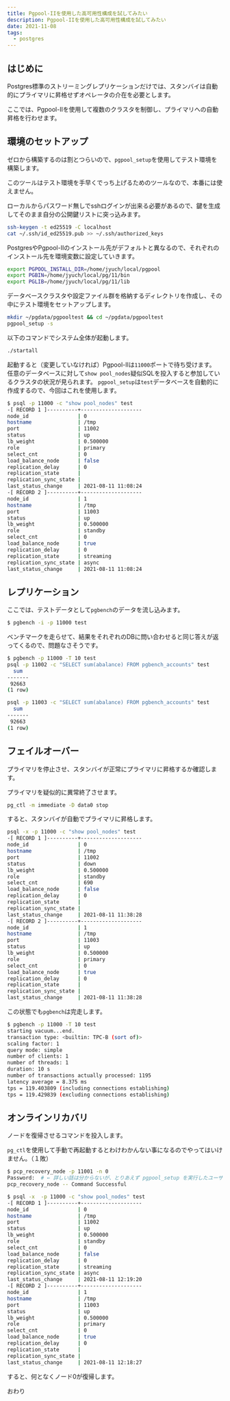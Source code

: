 ```yaml
---
title: Pgpool-IIを使用した高可用性構成を試してみたい
description: Pgpool-IIを使用した高可用性構成を試してみたい
date: 2021-11-08
tags: 
  - postgres
---
```


## はじめに

Postgres標準のストリーミングレプリケーションだけでは、スタンバイは自動的にプライマリに昇格せずオペレータの介在を必要とします。

ここでは、Pgpool-IIを使用して複数のクラスタを制御し、プライマリへの自動昇格を行わせます。

## 環境のセットアップ

ゼロから構築するのは割とつらいので、`pgpool_setup`を使用してテスト環境を構築します。

このツールはテスト環境を手早くでっち上げるためのツールなので、本番には使えません。

ローカルからパスワード無しでsshログインが出来る必要があるので、鍵を生成してそのまま自分の公開鍵リストに突っ込みます。

```sh
ssh-keygen -t ed25519 -C localhost
cat ~/.ssh/id_ed25519.pub >> ~/.ssh/authorized_keys
```

PostgresやPgpool-IIのインストール先がデフォルトと異なるので、それぞれのインストール先を環境変数に設定していきます。

```sh
export PGPOOL_INSTALL_DIR=/home/jyuch/local/pgpool
export PGBIN=/home/jyuch/local/pg/11/bin 
export PGLIB=/home/jyuch/local/pg/11/lib
```

データベースクラスタや設定ファイル群を格納するディレクトリを作成し、その中にテスト環境をセットアップします。

```sh
mkdir ~/pgdata/pgpooltest && cd ~/pgdata/pgpooltest
pgpool_setup -s
```

以下のコマンドでシステム全体が起動します。

```sh
./startall 
```

起動すると（変更していなければ）Pgpool-IIは`11000`ポートで待ち受けます。
任意のデータベースに対して`show pool_nodes`疑似SQLを投入すると参加しているクラスタの状況が見られます。
`pgpool_setup`は`test`データベースを自動的に作成するので、今回はこれを使用します。

```sh
$ psql -p 11000 -c "show pool_nodes" test
-[ RECORD 1 ]----------+--------------------
node_id                | 0
hostname               | /tmp
port                   | 11002
status                 | up
lb_weight              | 0.500000
role                   | primary
select_cnt             | 0
load_balance_node      | false
replication_delay      | 0
replication_state      |  
replication_sync_state |  
last_status_change     | 2021-08-11 11:08:24
-[ RECORD 2 ]----------+--------------------
node_id                | 1
hostname               | /tmp
port                   | 11003
status                 | up
lb_weight              | 0.500000
role                   | standby
select_cnt             | 0
load_balance_node      | true
replication_delay      | 0
replication_state      | streaming
replication_sync_state | async
last_status_change     | 2021-08-11 11:08:24
```

## レプリケーション

ここでは、テストデータとして`pgbench`のデータを流し込みます。

```sh
$ pgbench -i -p 11000 test
```

ベンチマークを走らせて、結果をそれぞれのDBに問い合わせると同じ答えが返ってくるので、問題なさそうです。

```sh
$ pgbench -p 11000 -T 10 test
psql -p 11002 -c "SELECT sum(abalance) FROM pgbench_accounts" test
  sum  
-------
 92663
(1 row)

psql -p 11003 -c "SELECT sum(abalance) FROM pgbench_accounts" test
  sum  
-------
 92663
(1 row)
```

## フェイルオーバー

プライマリを停止させ、スタンバイが正常にプライマリに昇格するか確認します。

プライマリを疑似的に異常終了させます。

```sh
pg_ctl -m immediate -D data0 stop
```

すると、スタンバイが自動でプライマリに昇格します。

```sh
psql -x -p 11000 -c "show pool_nodes" test
-[ RECORD 1 ]----------+--------------------
node_id                | 0
hostname               | /tmp
port                   | 11002
status                 | down
lb_weight              | 0.500000
role                   | standby
select_cnt             | 690
load_balance_node      | false
replication_delay      | 0
replication_state      |  
replication_sync_state |  
last_status_change     | 2021-08-11 11:38:28
-[ RECORD 2 ]----------+--------------------
node_id                | 1
hostname               | /tmp
port                   | 11003
status                 | up
lb_weight              | 0.500000
role                   | primary
select_cnt             | 0
load_balance_node      | true
replication_delay      | 0
replication_state      |  
replication_sync_state |  
last_status_change     | 2021-08-11 11:38:28
```

この状態でも`pgbench`は完走します。

```sh
$ pgbench -p 11000 -T 10 test                                       
starting vacuum...end.
transaction type: <builtin: TPC-B (sort of)>
scaling factor: 1
query mode: simple
number of clients: 1
number of threads: 1
duration: 10 s
number of transactions actually processed: 1195
latency average = 8.375 ms
tps = 119.403809 (including connections establishing)
tps = 119.429839 (excluding connections establishing)
```

## オンラインリカバリ

ノードを復帰させるコマンドを投入します。

`pg_ctl`を使用して手動で再起動するとわけわかんない事になるのでやってはいけません。（１敗）

```sh
$ pcp_recovery_node -p 11001 -n 0
Password:  # ← 詳しい話は分からないが、とりあえず pgpool_setup を実行したユーザ名と同じであれば大丈夫っぽい
pcp_recovery_node -- Command Successful
```

```sh
$ psql -x  -p 11000 -c "show pool_nodes" test
-[ RECORD 1 ]----------+--------------------
node_id                | 0
hostname               | /tmp
port                   | 11002
status                 | up
lb_weight              | 0.500000
role                   | standby
select_cnt             | 0
load_balance_node      | false
replication_delay      | 0
replication_state      | streaming
replication_sync_state | async
last_status_change     | 2021-08-11 12:19:20
-[ RECORD 2 ]----------+--------------------
node_id                | 1
hostname               | /tmp
port                   | 11003
status                 | up
lb_weight              | 0.500000
role                   | primary
select_cnt             | 0
load_balance_node      | true
replication_delay      | 0
replication_state      | 
replication_sync_state | 
last_status_change     | 2021-08-11 12:18:27
```

すると、何となくノード0が復帰します。

おわり
